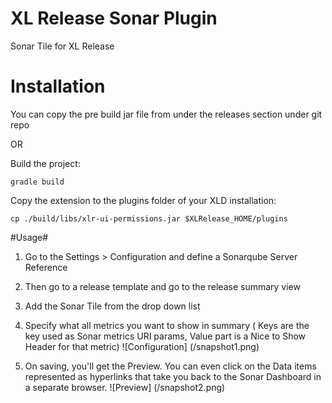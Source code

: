 # XL Release Sonar Plugin
Sonar Tile for XL Release


# Installation #

You can copy the pre build jar file from under the releases section under git repo

OR 

Build the project:
```
gradle build
```

Copy the extension to the plugins folder of your XLD installation:
```
cp ./build/libs/xlr-ui-permissions.jar $XLRelease_HOME/plugins
```


#Usage#

1. Go to the Settings > Configuration and define a Sonarqube Server Reference
2. Then go to a release template and go to the release summary view
3. Add the Sonar Tile from the drop down list
4. Specify what all metrics you want to show in summary ( Keys are the key used as Sonar metrics URI params, Value part is a Nice to Show Header for that metric)
![Configuration] (/snapshot1.png)

5. On saving, you'll get the Preview. You can even click on the Data items represented as hyperlinks that take you back to the Sonar Dashboard in a separate browser. 
![Preview] (/snapshot2.png)
